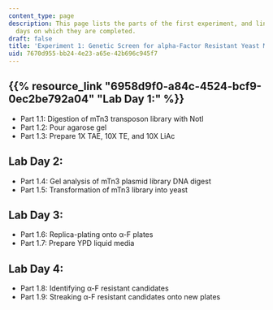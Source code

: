 ```yaml
---
content_type: page
description: This page lists the parts of the first experiment, and links to the lab
  days on which they are completed.
draft: false
title: 'Experiment 1: Genetic Screen for alpha-Factor Resistant Yeast Mutants'
uid: 7670d955-bb24-4e23-a65e-42b696c945f7
---
```

## {{% resource_link "6958d9f0-a84c-4524-bcf9-0ec2be792a04" "Lab Day 1:" %}}

- Part 1.1: Digestion of mTn3 transposon library with NotI
- Part 1.2: Pour agarose gel
- Part 1.3: Prepare 1X TAE, 10X TE, and 10X LiAc

## Lab Day 2:

- Part 1.4: Gel analysis of mTn3 plasmid library DNA digest
- Part 1.5: Transformation of mTn3 library into yeast

## Lab Day 3:

- Part 1.6: Replica-plating onto α-F plates
- Part 1.7: Prepare YPD liquid media

## Lab Day 4:

- Part 1.8: Identifying α-F resistant candidates
- Part 1.9: Streaking α-F resistant candidates onto new plates